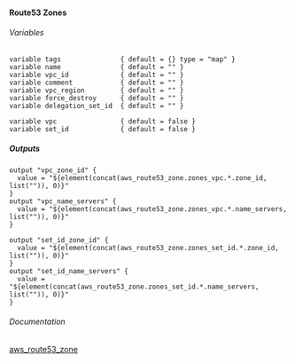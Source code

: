 #### Route53 Zones


###### Variables
```
variable tags               { default = {} type = "map" }
variable name               { default = "" }
variable vpc_id             { default = "" }
variable comment            { default = "" }
variable vpc_region         { default = "" }
variable force_destroy      { default = "" }
variable delegation_set_id  { default = "" }

variable vpc                { default = false }
variable set_id             { default = false }
```

##### Outputs
```
output "vpc_zone_id" {
  value = "${element(concat(aws_route53_zone.zones_vpc.*.zone_id, list("")), 0)}"
}
output "vpc_name_servers" {
  value = "${element(concat(aws_route53_zone.zones_vpc.*.name_servers, list("")), 0)}"
}

output "set_id_zone_id" {
  value = "${element(concat(aws_route53_zone.zones_set_id.*.zone_id, list("")), 0)}"
}
output "set_id_name_servers" {
  value = "${element(concat(aws_route53_zone.zones_set_id.*.name_servers, list("")), 0)}"
}
```

###### Documentation
[aws_route53_zone](https://www.terraform.io/docs/providers/aws/r/route53_zone.html)
